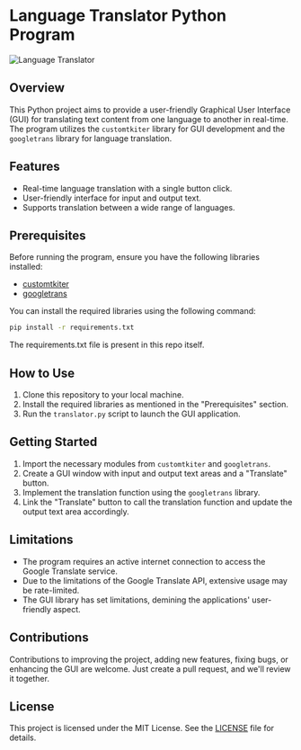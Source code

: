 # Language Translator Python Program

![Language Translator]([translator_screenshot.png](https://github.com/AdrijeGuha/CodeAlpha_LANGUAGE-TRANSLATOR/blob/c5105867e4fffbc9f08a8949d77273eb6278b788/img/translator_screenshot.png))

## Overview

This Python project aims to provide a user-friendly Graphical User Interface (GUI) for translating text content from one language to another in real-time. The program utilizes the `customtkiter` library for GUI development and the `googletrans` library for language translation.

## Features

- Real-time language translation with a single button click.
- User-friendly interface for input and output text.
- Supports translation between a wide range of languages.

## Prerequisites

Before running the program, ensure you have the following libraries installed:

- [customtkiter](https://github.com/TomSchimansky/CustomTkinter)
- [googletrans](https://github.com/ssut/py-googletrans)

You can install the required libraries using the following command:

```bash
pip install -r requirements.txt
```

The requirements.txt file is present in this repo itself.

## How to Use

1. Clone this repository to your local machine.
2. Install the required libraries as mentioned in the "Prerequisites" section.
3. Run the `translator.py` script to launch the GUI application.

## Getting Started

1. Import the necessary modules from `customtkiter` and `googletrans`.
2. Create a GUI window with input and output text areas and a "Translate" button.
3. Implement the translation function using the `googletrans` library.
4. Link the "Translate" button to call the translation function and update the output text area accordingly.

## Limitations

- The program requires an active internet connection to access the Google Translate service.
- Due to the limitations of the Google Translate API, extensive usage may be rate-limited.
- The GUI library has set limitations, demining the applications' user-friendly aspect.

## Contributions

Contributions to improving the project, adding new features, fixing bugs, or enhancing the GUI are welcome. Just create a pull request, and we'll review it together.

## License

This project is licensed under the MIT License. See the [LICENSE]([LICENSE](https://github.com/AdrijeGuha/CodeAlpha_LANGUAGE-TRANSLATOR/blob/42316f1fe05c0ddda2e7a0becb4ff901ef593524/LICENSE)https://github.com/AdrijeGuha/CodeAlpha_LANGUAGE-TRANSLATOR/blob/42316f1fe05c0ddda2e7a0becb4ff901ef593524/LICENSE) file for details.

